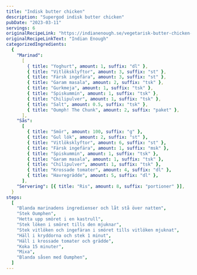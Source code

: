 ```yaml
---
title: "Indisk butter chicken"
description: "Supergod indisk butter chicken"
pubDate: "2023-03-11"
servings: 6
originalRecipeLink: "https://indianenough.se/vegetarisk-butter-chicken-murgh-makhani/"
originalRecipeLinkText: "Indian Enough"
categorizedIngredients:
  {
    "Marinad":
      [
        { title: "Yoghurt", amount: 1, suffix: "dl" },
        { title: "Vitlöksklyftor", amount: 3, suffix: "st" },
        { title: "Färsk ingefära", amount: 3, suffix: "st" },
        { title: "Garam masala", amount: 2, suffix: "tsk" },
        { title: "Gurkmeja", amount: 1, suffix: "tsk" },
        { title: "Spiskummin", amount: 1, suffix: "tsk" },
        { title: "Chilipulver", amount: 1, suffix: "tsk" },
        { title: "Salt", amount: 0.5, suffix: "tsk" },
        { title: "Oumph! The Chunk", amount: 2, suffix: "paket" },
      ],
    "Sås":
      [
        { title: "Smör", amount: 100, suffix: "g" },
        { title: "Gul lök", amount: 2, suffix: "st" },
        { title: "Vitlöksklyftor", amount: 6, suffix: "st" },
        { title: "Färsk ingefära", amount: 1, suffix: "msk" },
        { title: "Spiskummin", amount: 1, suffix: "tsk" },
        { title: "Garam masala", amount: 1, suffix: "tsk" },
        { title: "Chilipulver", amount: 1, suffix: "tsk" },
        { title: "Krossade tomater", amount: 4, suffix: "dl" },
        { title: "Havregrädde", amount: 5, suffix: "dl" },
      ],
    "Servering": [{ title: "Ris", amount: 8, suffix: "portioner" }],
  }
steps:
  [
    "Blanda marinadens ingredienser och låt stå över natten",
    "Stek Oumphen",
    "Hetta upp smöret i en kastrull",
    "Stek löken i smöret tills den mjuknar",
    "Stek vitlöken och ingefäran i smöret tills vitlöken mjuknat",
    "Häll i kryddorna och stek 1 minut",
    "Häll i krossade tomater och grädde",
    "Koka 15 minuter",
    "Mixa",
    "Blanda såsen med Oumphen",
  ]
---
```

